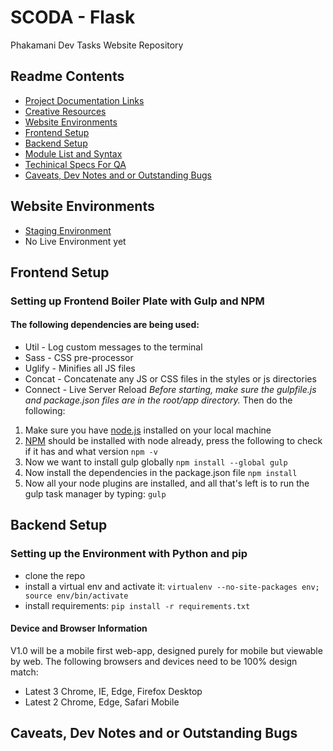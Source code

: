 # SCODA - Flask
Phakamani Dev Tasks Website Repository
## Readme Contents
- [Project Documentation Links](/README.md#project-documentation-links)
- [Creative Resources](/README.md#creative-resources)
- [Website Environments](/README.md#website-environments)
- [Frontend Setup](/README.md#frontend-setup)
- [Backend Setup](/README.md#backend-setup)
- [Module List and Syntax](/README.md#module-list-and-syntax)
- [Techinical Specs For QA](/README.md#technical-specs-for-qa)
- [Caveats, Dev Notes and or Outstanding Bugs](/README.md#caveats-dev-notes-and-or-outstanding-bugs)

## Website Environments
- [Staging Environment]()
- No Live Environment yet
## Frontend Setup
### Setting up Frontend Boiler Plate with Gulp and NPM
#### The following dependencies are being used:
- Util      - Log custom messages to the terminal
- Sass      - CSS pre-processor
- Uglify    - Minifies all JS files
- Concat    - Concatenate any JS or CSS files in the styles or js directories
- Connect   - Live Server Reload
_Before starting, make sure the gulpfile.js and package.json files are in the root/app directory._
Then do the following:
1. Make sure you have [node.js](https://nodejs.org/dist/v8.11.2/node-v8.11.2-x64.msi) installed on your local machine
2. [NPM](https://www.npmjs.com/get-npm) should be installed with node already, press the following to check if it has and what version
`npm -v`
3. Now we want to install gulp globally
`npm install --global gulp`
4. Now install the dependencies in the package.json file
`npm install`
5. Now all your node plugins are installed, and all that's left is to run the gulp task manager by typing:
`gulp`
## Backend Setup
### Setting up the Environment with Python and pip
* clone the repo
* install a virtual env and activate it: `virtualenv --no-site-packages env; source env/bin/activate`
* install requirements: `pip install -r requirements.txt`

#### Device and Browser Information
V1.0 will be a mobile first web-app, designed purely for mobile but viewable by web.
The following browsers and devices need to be 100% design match:
- Latest 3 Chrome, IE, Edge, Firefox Desktop
- Latest 2 Chrome, Edge, Safari Mobile
## Caveats, Dev Notes and or Outstanding Bugs